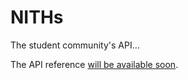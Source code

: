 # NITHs
The student community's API...

The API reference [will be available soon](http://ec2-46-137-44-111.eu-west-1.compute.amazonaws.com/).
